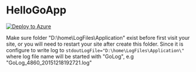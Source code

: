 # HelloGoApp
[![Deploy to Azure](https://azuredeploy.net/deploybutton.svg)](https://azuredeploy.net/)

Make sure folder "D:\home\LogFiles\Application" exist before first visit your site, or you will need to restart your site after create this folder. Since it is configure to write log to ``` stdoutLogFile="D:\home\LogFiles\Application\" ``` where log file name will be started with "GoLog", e.g "GoLog_4860_20151218192721.log"
